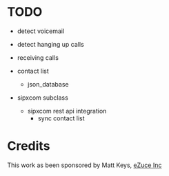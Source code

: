 
# TODO

- detect voicemail
- detect hanging up calls
- receiving calls
- contact list
    - json_database
    
- sipxcom subclass
    - sipxcom rest api integration 
        - sync contact list
        
        
# Credits

This work as been sponsored by Matt Keys, [eZuce Inc](https://ezuce.com/)